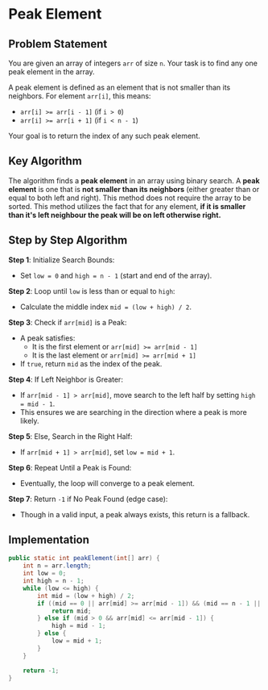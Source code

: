 # Peak Element

## Problem Statement

You are given an array of integers `arr` of size `n`. Your task is to find any one peak element in the array.

A peak element is defined as an element that is not smaller than its neighbors. For element `arr[i]`, this means:

- `arr[i] >= arr[i - 1]` (if `i > 0`)
- `arr[i] >= arr[i + 1]` (if `i < n - 1`)

Your goal is to return the index of any such peak element.

## Key Algorithm

The algorithm finds a **peak element** in an array using binary search.
A **peak element** is one that is **not smaller than its neighbors** (either greater than or equal to both left and right).
This method does not require the array to be sorted. This method utilizes the fact that for any element, **if it is smaller than it's left neighbour the peak will be on left otherwise right.**

## Step by Step Algorithm

**Step 1**: Initialize Search Bounds:

- Set `low = 0` and `high = n - 1` (start and end of the array).

**Step 2**: Loop until `low` is less than or equal to `high`:

- Calculate the middle index `mid = (low + high) / 2`.

**Step 3**: Check if `arr[mid]` is a Peak:

- A peak satisfies:
  - It is the first element or `arr[mid] >= arr[mid - 1]`
  - It is the last element or `arr[mid] >= arr[mid + 1]`
- If `true`, return `mid` as the index of the peak.

**Step 4**: If Left Neighbor is Greater:

- If `arr[mid - 1] > arr[mid]`, move search to the left half by setting `high = mid - 1`.
- This ensures we are searching in the direction where a peak is more likely.

**Step 5**: Else, Search in the Right Half:

- If `arr[mid + 1] > arr[mid]`, set `low = mid + 1`.

**Step 6**: Repeat Until a Peak is Found:

- Eventually, the loop will converge to a peak element.

**Step 7**: Return `-1` if No Peak Found (edge case):

- Though in a valid input, a peak always exists, this return is a fallback.

## Implementation

```java
public static int peakElement(int[] arr) {
    int n = arr.length;
    int low = 0;
    int high = n - 1;
    while (low <= high) {
        int mid = (low + high) / 2;
        if ((mid == 0 || arr[mid] >= arr[mid - 1]) && (mid == n - 1 || arr[mid] >= arr[mid + 1])) {
            return mid;
        } else if (mid > 0 && arr[mid] <= arr[mid - 1]) {
            high = mid - 1;
        } else {
            low = mid + 1;
        }
    }

    return -1;
}
```
